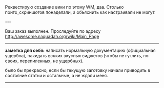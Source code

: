 Реквестирую создание вики по этому WM, даа. Столько понто\_скриншотов
понаделали, а объяснить как настраивали не могут.

\---

Ваш заказ выполнен. Проследуйте по адресу
<http://awesome.naquadah.org/wiki/Main_Page>

-----

**заметка для себя:** написать нормальную документацию (официальная
ущербна), накидать всяких вкусных виджетов (чтобы не гуглить, но
своих, перепиленных, не ущербных).

было бы прекрасно, если бы текущую заготовку начали приводить в
состояние статьи и остальные, а не ждали меня.

-----
